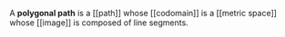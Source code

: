 A **polygonal path** is a [[path]] whose [[codomain]] is a [[metric space]] whose [[image]] is composed of line segments.